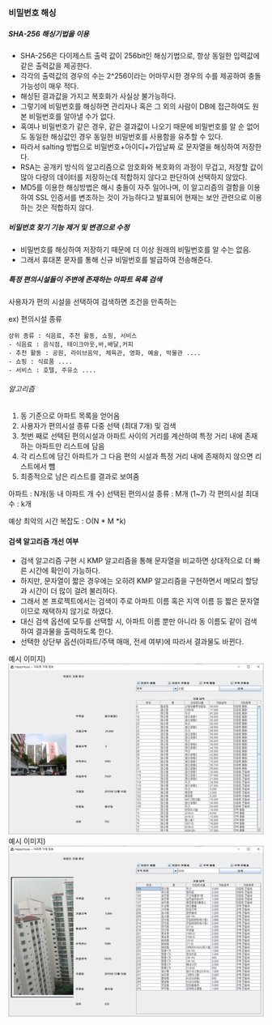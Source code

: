 ### 비밀번호 해싱 ###

##### SHA-256 해싱기법을 이용 #####
 - SHA-256은 다이제스트 출력 값이 256bit인 해싱기법으로, 항상 동일한 입력값에 같은 출력값을 제공한다.
 - 각각의 출력값의 경우의 수는 2^256이라는 어마무시한 경우의 수를 제공하여 충돌 가능성이 매우 적다.
 - 해싱된 결과값을 가지고 복호화가 사실상 불가능하다.
 - 그렇기에 비밀번호를 해싱하면 관리자나 혹은 그 외의 사람이 DB에 접근하여도 원본 비밀번호를 알아낼 수가 없다.
 - 혹여나 비밀번호가 같은 경우, 같은 결과값이 나오기 때문에 비밀번호를 알 순 없어도 동일한 해싱값인 경우 동일한 비밀번호를 사용함을 유추할 수 있다.
 - 따라서 salting 방법으로 비밀번호+아이디+가입날짜 로 문자열을 해싱하여 저장한다. 
 - RSA는 공개키 방식의 알고리즘으로 암호화와 복호화의 과정이 무겁고, 저장할 값이 많아 다량의 데이터를 저장하는데 적합하지 않다고 판단하여 선택하지 않았다.
 - MD5를 이용한 해싱방법은 해시 충돌이 자주 일어나며, 이 알고리즘의 결함을 이용하여 SSL 인증서를 변조하는 것이 가능하다고 발표되어 현재는 보안 관련으로 이용하는 것은 적합하지 않다.
 

##### 비밀번호 찾기 기능 제거 및 변경으로 수정 #####
 - 비밀번호를 해싱하여 저장하기 때문에 더 이상 원래의 비밀번호를 알 수는 없음.
 - 그래서 휴대폰 문자를 통해 신규 비밀번호를 발급하여 전송해준다.


##### 특정 편의시설들이 주변에 존재하는 아파트 목록 검색 #####

사용자가 편의 시설을 선택하여 검색하면 조건을 만족하는 

ex) 편의시설 종류

    상위 종류 : 식음료, 추천 활동, 쇼핑, 서비스
    - 식음료 : 음식점, 테이크아웃,바,배달,커피 
    - 추천 활동 : 공원, 라이브음악, 체육관, 영화, 예술, 박물관 ....
    - 쇼핑 : 식료품 ....
    - 서비스 : 호텔, 주유소 ....

###### 알고리즘 ######
1) 동 기준으로 아파트 목록을 얻어옴
2) 사용자가 편의시설 종류 다중 선택 (최대  7개) 및 검색
3) 첫번 째로 선택된 편의시설과 아파트 사이의 거리를 계산하여 특정 거리 내에 존재하는 아파트만 리스트에 담음
4) 각 리스트에 담긴 아파트가 그 다음 편의 시설과 특정 거리 내에 존재하지 않으면 리스트에서 뺌
5) 최종적으로 남은 리스트를 결과로 보여줌

아파트 : N개(동 내 아파트 개 수) 선택된 편의시설 종류 : M개 (1~7) 각 편의시설 최대 수 : k개

예상 최악의 시간 복잡도 : O(N * M *k) 

#### 검색 알고리즘 개선 여부 ####
 - 검색 알고리즘 구현 시 KMP 알고리즘을 통해 문자열을 비교하면 상대적으로 더 빠른 시간에 확인이 가능하다.
 - 하지만, 문자열이 짧은 경우에는 오히려 KMP 알고리즘을 구현하면서 메모리 할당과 시간이 더 많이 걸려 불리하다.
 - 그래서 본 프로젝트에서는 검색이 주로 아파트 이름 혹은 지역 이름 등 짧은 문자열이므로 채택하지 않기로 하였다.
 - 대신 검색 옵션에 모두를 선택할 시, 아파트 이름 뿐만 아니라 동 이름도 같이 검색하여 결과물을 출력하도록 한다.
 - 선택한 상단부 옵션(아파트/주택 매매, 전세 여부)에 따라서 결과물도 바뀐다. 


예시 이미지) ![이미지1](예시이미지01.png)
예시 이미지) ![이미지1](예시이미지02.png)




　